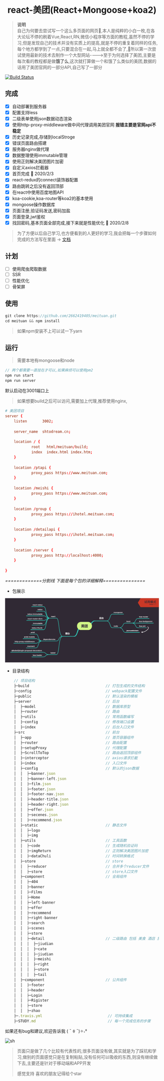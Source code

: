 <div align="center">
  
# react-美团(React+Mongoose+koa2)

</div>

> **说明** <br/>
> 自己为何要去尝试写一个这么多页面的网页:100:,本人是纯粹的小白一枚,在各大论坛不停的刷着Vue,React,RN,微信小程序等方面的教程,虽然不停的学习,但是发现自己的技术并没有实质上的提高,就是不停的重复着同样的任务,每个地方都学到了一点,只要混合在一起,马上就全都不会了,:tada:所以第一次尝试使用最新的技术去制作一个大型网站---->至于为何选择了美团,主要是每次看的教程都是做**饿了么**,这次就打算做一个和饿了么类似的美团,数据的话用了美团官网的一部分API,自己写了一部分

[![Build Status](https://www.travis-ci.org/2662419405/meituan.svg?branch=master)](https://www.travis-ci.org/2662419405/meituan)

## 完成

- [x] 自动部署到服务器
- [x] 配置支持less
- [x] 二级表单使用json数据动态渲染
- [x] 使用http-proxy-middleware做中间代理调用美团官网 **报错主要是官网api不稳定**
- [x] 历史记录完成,存储到localStroge
- [x] 错误页面路由搭建
- [x] 服务器nginx做代理
- [x] 数据整理使用immutable管理
- [x] 使用正则解决美团图片加密
- [x] 自定义axios拦截器
- [x] 首页完成 :tada: 2020/2/3
- [x] react-redux的connect装饰器配置
- [x] 路由跳转之后没有返回顶部
- [x] 在react中使用百度地图API
- [x] koa-cookie,koa-router等koa2的基本使用
- [x] mongoose操作数据库
- [x] 页面注册,验证码发送,密码加盐
- [x] 页面登录,jwt鉴权
- [x] 找回密码,基本页面全部完成,接下来就是性能优化 :rainbow: 2020/2/8

> 为了方便以后自己学习,也方便看到的人更好的学习,我会把每一个步骤如何完成的方法写在里面 -> [文档](/STUDY.md)

## 计划

- [ ] 使用爬虫爬取数据
- [ ] SSR
- [ ] 性能优化
- [ ] 骨架屏

## 使用

```js
git clone https://github.com/2662419405/meituan.git
cd meituan && npm install
```

> 如果npm安装不上可以试一下yarn

## 运行

> 需要本地有mongoose和node

```js
// 两个都需要一直挂在才可以,如果麻烦可以使用pm2
npm run start
npm run server 
```

默认启动在3001端口上

> 如果想要build之后可以访问,需要加上代理,推荐使用nginx,

```conf
# 美团项目
server {
	listen       3002;

	server_name  shtodream.cn;

	location / {
			root   html/meituan/build;
			index  index.html index.htm;
	}

	location /ptapi {
			proxy_pass https://www.meituan.com;
	}

	location /meishi {
			proxy_pass https://www.meituan.com;
	}

	location /group {
			proxy_pass https://ihotel.meituan.com;
	}

	location /detailapi {
			proxy_pass https://ihotel.meituan.com;
	}

	location /server {
			proxy_pass http://localhost:4000;
	}

}
```

*=============分割线  下面是每个包的详细解释===============*

* 包展示

<img src="/img/1.png">

* 目录结构

```js
    // 项目结构
    ├─build                                   // 打包生成的文件结构
	├─config                                  // webpack配置文件
	├─public                                  // 默认渲染的模板
    ├─server  								  // 后台
    │  ├─model          					  // 数据库原型     
    │  ├─router          				  	  // 路由
	│  ├─utils          				 	  // 常用函数编写
	│  ├─config                               // 修改端口设置
	│  ├─index                                // 后台入口文件
	├─src                                     // 前台
    │  ├─app                                  // 首页容器组件
    │  ├─router                               // 路由配置
    │  ├─setupProxy                           // 代理配置
	│  ├─ScrollToTop                          // 路由返回顶部组件
	│  ├─interceptor                          // axios请求拦截
	│  ├─index                                // 入口文件
    │  ├─config                               // 默认的json数据
    │  │  ├─banner.json
	│  │  ├─banner-left.json
	│  │  ├─film.json
	│  │  ├─footer.json
	│  │  ├─footer-nav.json
	│  │  ├─header-title.json
	│  │  ├─header-right.json
	│  │  ├─offer.json
	│  │  ├─secenes.json
	│  │  ├─recommend.json
    │  ├─static                               // 静态文件
    │  │  ├─logo
	│  │  ├─img
    │  ├─utils                                // 工具函数
    │  │  ├─code                              // 生成随机验证码
	│  │  ├─imgReturn                         // 正则解决美团图片加密
	│  │  ├─dataChuli                         // 时间转换格式
    │  ├─store                                // store
    │  │  ├─reducer                           // 合并多个reducer文件
	│  │  ├─store                             // store入口文件
    │  ├─component                            // 全局组件
    │  │  ├─404
    │  │  ├─banner
    │  │  ├─Films
    │  │  ├─Home
    │  │  ├─left-banner
    │  │  ├─offer
    │  │  ├─recommend
    │  │  ├─right-banner
    │  │  ├─search
    │  │  ├─scenes
    │  │  ├─store
	│  │  ├─detail                            // 二级路由 包括 美食 酒店 旅游 等
	│  │  │  ├─jiudian
	│  │  │  ├─cate
	│  │  │  ├─jiudian
	│  │  │  ├─meishi
	│  │  │  ├─right
	│  │  │  ├─store
	│  │  │  ├─tail
    │  ├─component                            // 公共组件
    │  │  ├─footer
    │  │  ├─header
    │  │  ├─Login
    │  │  ├─Rigister
    │  │  ├─store
    │  │  ├─zhao
	├─.travis.yml							   // 可持续集成
	├─STUDY.md						           // 每一个完成任务的步骤
```

如果还有bug和建议,欢迎告诉我  (͏ ˉ ꈊ ˉ)✧˖°

![sh](https://studyit.club/Study/qq.jpg)

>  页面只是做了几个比较有代表性的,很多页面没有做,其实就是为了踩坑和学习,做别的页面感觉只是在复制粘贴,没有任何可以吸收的东西,则没有继续做下去,主要还是针对于移动端和APP开发
> 
> 感觉支持  喜欢的朋友记得给个star  